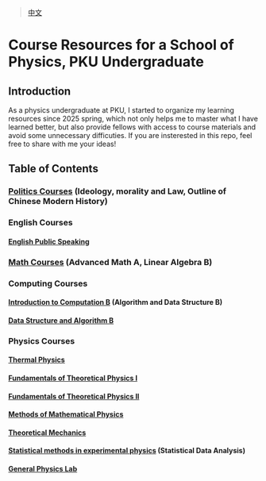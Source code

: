 > [中文](README_zh.md)

# Course Resources for a School of Physics, PKU Undergraduate

## Introduction

As a physics undergraduate at PKU, I started to organize my learning resources since 2025 spring, which not only helps me to master what I have learned better, but also provide fellows with access to course materials and avoid some unnecessary difficuties. If you are insterested in this repo, feel free to share with me your ideas!

## Table of Contents

### [Politics Courses](Politics_Courses) (Ideology, morality and Law, Outline of Chinese Modern History)

### English Courses

#### [English Public Speaking](English_Public_Speaking)

### [Math Courses](Math_Courses) (Advanced Math A, Linear Algebra B)

### Computing Courses

#### [Introduction to Computation B](Introduction_to_Computation_B) (Algorithm and Data Structure B)

#### [Data Structure and Algorithm B](Data_Structure_and_Algorithm_B)

### Physics Courses

#### [Thermal Physics](Thermal_Physics)

#### [Fundamentals of Theoretical Physics I](Fundamentals_of_Theoretical_Physics_I)

#### [Fundamentals of Theoretical Physics II](Fundamentals_of_Theoretical_Physics_II)

#### [Methods of Mathematical Physics](Methods_of_Mathematical_Physics)

#### [Theoretical Mechanics](Theoretical_Mechanics)

#### [Statistical methods in experimental physics](Statistical_methods_in_experimental_physics) (Statistical Data Analysis)

#### [General Physics Lab](General_Physics_Lab)
